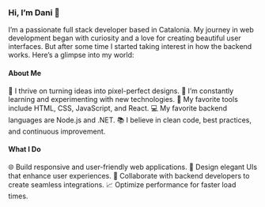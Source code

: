 ### Hi, I’m Dani 👋
I’m a passionate full stack developer based in Catalonia. My journey in web development began with curiosity and a love for creating beautiful user interfaces.
But after some time I started taking interest in how the backend works. Here’s a glimpse into my world:

#### About Me
🌟 I thrive on turning ideas into pixel-perfect designs.
🚀 I’m constantly learning and experimenting with new technologies.
🎨 My favorite tools include HTML, CSS, JavaScript, and React.
💻 My favorite backend languages are Node.js and .NET.
📚 I believe in clean code, best practices, and continuous improvement.

#### What I Do
🌐 Build responsive and user-friendly web applications.
🎨 Design elegant UIs that enhance user experiences.
🚀 Collaborate with backend developers to create seamless integrations.
📈 Optimize performance for faster load times.
